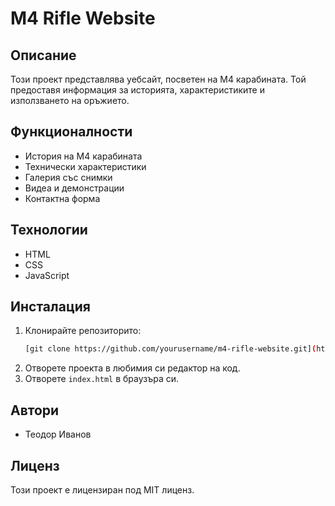 # M4 Rifle Website

## Описание
Този проект представлява уебсайт, посветен на M4 карабината. Той предоставя информация за историята, характеристиките и използването на оръжието.

## Функционалности
- История на M4 карабината
- Технически характеристики
- Галерия със снимки
- Видеа и демонстрации
- Контактна форма

## Технологии
- HTML
- CSS
- JavaScript

## Инсталация
1. Клонирайте репозиторито:
    ```bash
    [git clone https://github.com/yourusername/m4-rifle-website.git](https://github.com/m0nSteRX7/m4-rifle-website-uniruse.git)
    ```
2. Отворете проекта в любимия си редактор на код.
3. Отворете `index.html` в браузъра си.

## Автори
- Теодор Иванов

## Лиценз
Този проект е лицензиран под MIT лиценз.
